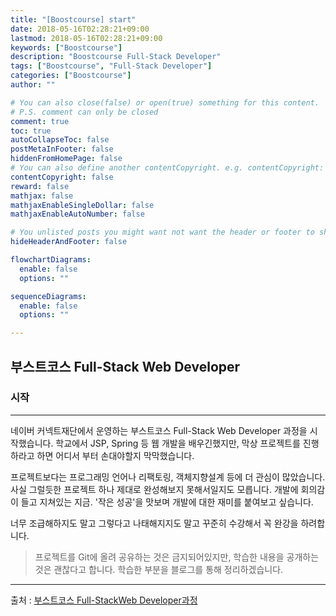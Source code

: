 ```yaml
---
title: "[Boostcourse] start"
date: 2018-05-16T02:28:21+09:00
lastmod: 2018-05-16T02:28:21+09:00
keywords: ["Boostcourse"]
description: "Boostcourse Full-Stack Developer"
tags: ["Boostcourse", "Full-Stack Developer"]
categories: ["Boostcourse"]
author: ""

# You can also close(false) or open(true) something for this content.
# P.S. comment can only be closed
comment: true
toc: true
autoCollapseToc: false
postMetaInFooter: false
hiddenFromHomePage: false
# You can also define another contentCopyright. e.g. contentCopyright: "This is another copyright."
contentCopyright: false
reward: false
mathjax: false
mathjaxEnableSingleDollar: false
mathjaxEnableAutoNumber: false

# You unlisted posts you might want not want the header or footer to show
hideHeaderAndFooter: false

flowchartDiagrams:
  enable: false
  options: ""

sequenceDiagrams: 
  enable: false
  options: ""

---
```


<!--more-->

## 부스트코스  Full-Stack Web Developer

### 시작

---

네이버 커넥트재단에서 운영하는 부스트코스 Full-Stack Web Developer 과정을 시작했습니다. 학교에서 JSP, Spring 등 웹 개발을 배우긴했지만, 막상 프로젝트를 진행하라고 하면 어디서 부터 손대야할지 막막했습니다. 

프로젝트보다는 프로그래밍 언어나 리팩토링, 객체지향설계 등에 더 관심이 많았습니다. 사실 그럴듯한 프로젝트 하나 제대로 완성해보지 못해서일지도 모릅니다. 개발에 회의감이 들고 지쳐있는 지금. '작은 성공'을 맛보며 개발에 대한 재미를 붙여보고 싶습니다.

너무 조급해하지도 말고 그렇다고 나태해지지도 말고 꾸준히 수강해서 꼭 완강을 하려합니다.

> 프로젝트를 Git에 올려 공유하는 것은 금지되어있지만, 학습한 내용을 공개하는것은 괜찮다고 합니다. 학습한 부분을 블로그를 통해 정리하겠습니다.

------

출처 : [부스트코스 Full-StackWeb Developer과정](http://www.edwith.org/boostcourse-web)

